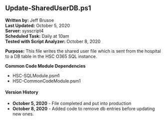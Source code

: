 ## Update-SharedUserDB.ps1

**Written by:** Jeff Brusoe<br>
**Last Updated:** October 5, 2020<br>
**Server:** sysscript4<br>
**Scheduled Task:** Daily at 10am<br>
**Tested with Script Analyzer:** October 8, 2020

**Purpose:** This file writes the shared user file which is sent from the hospital to a DB table in the HSC O365 SQL instance.

**Common Code Module Dependencies**<br>
* HSC-SQLModule.psm1
* HSC-CommonCodeModule.psm1

#### Version History
* **October 5, 2020** - File completed and put into production
* **October 8, 2020** - Added code to remove db entries before updating new ones.
